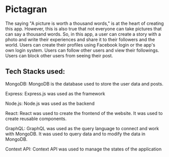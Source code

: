 # Pictagran
The saying "A picture is worth a thousand words," is at the heart of creating this app. However, this is also true that not everyone can take pictures that can say a thousand words. So, in this app, a user can create a story with a photo and write their experiences and share it to their followers and the world. Users can create their profiles using Facebook login or the app's own login system. Users can follow other users and view their followings. Users can block other users from seeing their post.
## Tech Stacks used:
MongoDB: MongoDB is the database used to store the user data and posts.

Express: Express.js was used as the framework

Node.js: Node.js was used as the backend

React: React was used to create the frontend of the website. It was used to create reusable components.

GraphQL: GraphQL was used as the query language to connect and work with MongoDB. It was used to query data and to modify the data in MongoDB.

Context API: Context API was used to manage the states of the application
